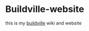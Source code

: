 # Buildville-website

this is my [buildville](https://scratch.mit.edu/projects/587486686) wiki and website

